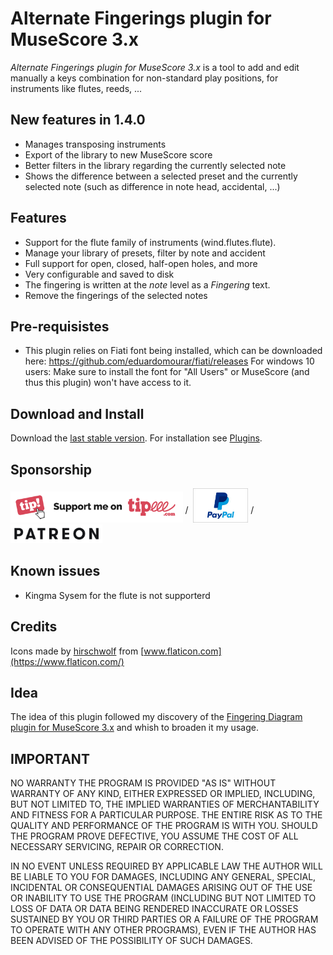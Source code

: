 # Alternate Fingerings plugin for MuseScore 3.x
*Alternate Fingerings plugin for MuseScore 3.x* is a tool to add and edit manually a keys combination for non-standard play positions, for instruments like flutes, reeds, ...

## New features in 1.4.0

* Manages transposing instruments
* Export of the library to new MuseScore score
* Better filters in the library regarding the currently selected note
* Shows the difference between a selected preset and  the currently selected note (such as difference in note head, accidental, ...)


## Features
* Support for the flute family of instruments (wind.flutes.flute). 
* Manage your library of presets, filter by note and accident
* Full support for open, closed, half-open holes, and more
* Very configurable and saved to disk
* The fingering is written at the *note* level as a *Fingering* text.
* Remove the fingerings of the selected notes

## Pre-requisistes
* This plugin relies on Fiati font being installed, which can be downloaded here: https://github.com/eduardomourar/fiati/releases For windows 10 users: Make sure to install the font for "All Users" or MuseScore (and thus this plugin) won't have access to it.

## Download and Install ##
Download the [last stable version](https://github.com/lgvr123/musescore-alternatefingerings/releases).
For installation see [Plugins](https://musescore.org/en/handbook/3/plugins).

## Sponsorship ##
[<img src="/support/Button-Tipeee.png" alt="Support me on Tipee" height="50"/>](https://www.tipeee.com/parkingb) <span style="position:relative; top:-15px;">/</span>&nbsp;
[<img src="/support/paypal.jpg" alt="Support me on Paypal" height="55"/>](https://www.paypal.me/LaurentvanRoy) <span style="position:relative; top:-15px;">/</span>&nbsp;
[<img src="/support/patreon.png" alt="Support me on Patreon" height="30"/>](https://patreon.com/parkingb)

## Known issues
* Kingma Sysem for the flute is not supporterd

## Credits
Icons made by [hirschwolf](https://www.flaticon.com/authors/hirschwolf) from [www.flaticon.com](https://www.flaticon.com/)

## Idea
The idea of this plugin followed my discovery of the [Fingering Diagram plugin for MuseScore 3.x](https://github.com/eduardomourar/fingering-diagram#fingering-diagram-plugin-for-musescore-3x) and whish to broaden it my usage.

## IMPORTANT
NO WARRANTY THE PROGRAM IS PROVIDED "AS IS" WITHOUT WARRANTY OF ANY KIND, EITHER EXPRESSED OR IMPLIED, INCLUDING, BUT NOT LIMITED TO, THE IMPLIED WARRANTIES OF MERCHANTABILITY AND FITNESS FOR A PARTICULAR PURPOSE. THE ENTIRE RISK AS TO THE QUALITY AND PERFORMANCE OF THE PROGRAM IS WITH YOU. SHOULD THE PROGRAM PROVE DEFECTIVE, YOU ASSUME THE COST OF ALL NECESSARY SERVICING, REPAIR OR CORRECTION.

IN NO EVENT UNLESS REQUIRED BY APPLICABLE LAW THE AUTHOR WILL BE LIABLE TO YOU FOR DAMAGES, INCLUDING ANY GENERAL, SPECIAL, INCIDENTAL OR CONSEQUENTIAL DAMAGES ARISING OUT OF THE USE OR INABILITY TO USE THE PROGRAM (INCLUDING BUT NOT LIMITED TO LOSS OF DATA OR DATA BEING RENDERED INACCURATE OR LOSSES SUSTAINED BY YOU OR THIRD PARTIES OR A FAILURE OF THE PROGRAM TO OPERATE WITH ANY OTHER PROGRAMS), EVEN IF THE AUTHOR HAS BEEN ADVISED OF THE POSSIBILITY OF SUCH DAMAGES.

